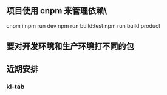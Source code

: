 ## 项目使用 cnpm 来管理依赖\

cnpm i
npm run dev
npm run build:test
npm run build:product

## 要对开发环境和生产环境打不同的包

## 近期安排

### kl-tab
